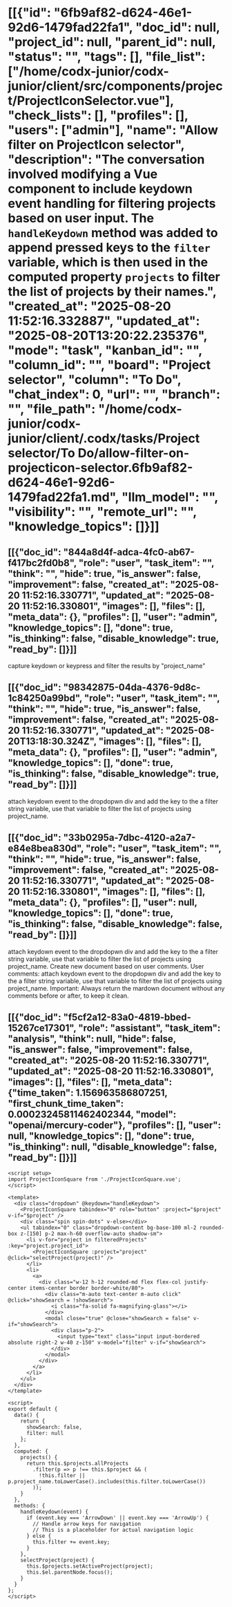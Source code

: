 # [[{"id": "6fb9af82-d624-46e1-92d6-1479fad22fa1", "doc_id": null, "project_id": null, "parent_id": null, "status": "", "tags": [], "file_list": ["/home/codx-junior/codx-junior/client/src/components/project/ProjectIconSelector.vue"], "check_lists": [], "profiles": [], "users": ["admin"], "name": "Allow filter on ProjectIcon selector", "description": "The conversation involved modifying a Vue component to include keydown event handling for filtering projects based on user input. The `handleKeydown` method was added to append pressed keys to the `filter` variable, which is then used in the computed property `projects` to filter the list of projects by their names.", "created_at": "2025-08-20 11:52:16.332887", "updated_at": "2025-08-20T13:20:22.235376", "mode": "task", "kanban_id": "", "column_id": "", "board": "Project selector", "column": "To Do", "chat_index": 0, "url": "", "branch": "", "file_path": "/home/codx-junior/codx-junior/client/.codx/tasks/Project selector/To Do/allow-filter-on-projecticon-selector.6fb9af82-d624-46e1-92d6-1479fad22fa1.md", "llm_model": "", "visibility": "", "remote_url": "", "knowledge_topics": []}]]
## [[{"doc_id": "844a8d4f-adca-4fc0-ab67-f417bc2fd0b8", "role": "user", "task_item": "", "think": "", "hide": true, "is_answer": false, "improvement": false, "created_at": "2025-08-20 11:52:16.330771", "updated_at": "2025-08-20 11:52:16.330801", "images": [], "files": [], "meta_data": {}, "profiles": [], "user": "admin", "knowledge_topics": [], "done": true, "is_thinking": false, "disable_knowledge": true, "read_by": []}]]
capture keydown or keypress and filter the results by "project_name"
## [[{"doc_id": "98342875-04da-4376-9d8c-1c84250a99bd", "role": "user", "task_item": "", "think": "", "hide": true, "is_answer": false, "improvement": false, "created_at": "2025-08-20 11:52:16.330771", "updated_at": "2025-08-20T13:18:30.324Z", "images": [], "files": [], "meta_data": {}, "profiles": [], "user": "admin", "knowledge_topics": [], "done": true, "is_thinking": false, "disable_knowledge": true, "read_by": []}]]
attach keydown event to the dropdopwn div and add the key to the a filter string variable, use that variable to filter the list of projects using project_name.
## [[{"doc_id": "33b0295a-7dbc-4120-a2a7-e84e8bea830d", "role": "user", "task_item": "", "think": "", "hide": true, "is_answer": false, "improvement": false, "created_at": "2025-08-20 11:52:16.330771", "updated_at": "2025-08-20 11:52:16.330801", "images": [], "files": [], "meta_data": {}, "profiles": [], "user": null, "knowledge_topics": [], "done": true, "is_thinking": false, "disable_knowledge": false, "read_by": []}]]
attach keydown event to the dropdopwn div and add the key to the a filter string variable, use that variable to filter the list of projects using project_name.
                    Create new document based on user comments.
                    User comments:
                    attach keydown event to the dropdopwn div and add the key to the a filter string variable, use that variable to filter the list of projects using project_name.
                    Important: Always return the mardown document without any comments before or after, to keep it clean.
## [[{"doc_id": "f5cf2a12-83a0-4819-bbed-15267ce17301", "role": "assistant", "task_item": "analysis", "think": null, "hide": false, "is_answer": false, "improvement": false, "created_at": "2025-08-20 11:52:16.330771", "updated_at": "2025-08-20 11:52:16.330801", "images": [], "files": [], "meta_data": {"time_taken": 1.156963586807251, "first_chunk_time_taken": 0.00023245811462402344, "model": "openai/mercury-coder"}, "profiles": [], "user": null, "knowledge_topics": [], "done": true, "is_thinking": null, "disable_knowledge": false, "read_by": []}]]
```vue /home/codododiorunioriorioriorioriorProjectIconjun.vue
<script setup>
import ProjectIconSquare from './ProjectIconSquare.vue';
</script>

<template>
  <div class="dropdown" @keydown="handleKeydown">
    <ProjectIconSquare tabindex="0" role="button" :project="$project" v-if="$project" />
    <div class="spin spin-dots" v-else></div>
    <ul tabindex="0" class="dropdown-content bg-base-100 ml-2 rounded-box z-[150] p-2 max-h-60 overflow-auto shadow-sm">
      <li v-for="project in filteredProjects" :key="project.project_id">
        <ProjectIconSquare :project="project" @click="selectProject(project)" />
      </li>
      <li>
        <a>
          <div class="w-12 h-12 rounded-md flex flex-col justify-center items-center border border-white/80">
            <div class="m-auto text-center m-auto click" @click="showSearch = !showSearch">
              <i class="fa-solid fa-magnifying-glass"></i>
            </div>
            <modal close="true" @close="showSearch = false" v-if="showSearch">
              <div class="p-2">
                <input type="text" class="input input-bordered absolute right-2 w-40 z-150" v-model="filter" v-if="showSearch">
              </div>
            </modal>
          </div>
        </a>
      </li>
    </ul>
  </div>
</template>

<script>
export default {
  data() {
    return {
      showSearch: false,
      filter: null
    };
  },
  computed: {
    projects() {
      return this.$projects.allProjects
        .filter(p => p !== this.$project && (
          !this.filter || p.project_name.toLowerCase().includes(this.filter.toLowerCase())
        ));
    }
  },
  methods: {
    handleKeydown(event) {
      if (event.key === 'ArrowDown' || event.key === 'ArrowUp') {
        // Handle arrow keys for navigation
        // This is a placeholder for actual navigation logic
      } else {
        this.filter += event.key;
      }
    },
    selectProject(project) {
      this.$projects.setActiveProject(project);
      this.$el.parentNode.focus();
    }
  }
};
</script>
```